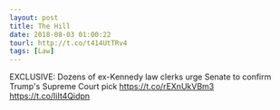 ```yaml
---
layout: post
title: The Hill
date: 2018-08-03 01:00:22
tourl: http://t.co/t414UtTRv4
tags: [Law]
---
```

EXCLUSIVE: Dozens of ex-Kennedy law clerks urge Senate to confirm Trump's Supreme Court pick https://t.co/rEXnUkVBm3 https://t.co/IiIt4Qidpn